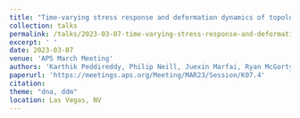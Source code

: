 ```yaml
---
title: "Time-varying stress response and deformation dynamics of topologically-active DNA solutions"
collection: talks
permalink: /talks/2023-03-07-time-varying-stress-response-and-deformation
excerpt: ' '
date: 2023-03-07
venue: 'APS March Meeting'
authors: 'Karthik Peddireddy, Philip Neill, Juexin Marfai, Ryan McGorty, Rae Robertson-Anderson'
paperurl: 'https://meetings.aps.org/Meeting/MAR23/Session/K07.4'
citation: 
theme: "dna, ddm"
location: Las Vegas, NV
---
```



